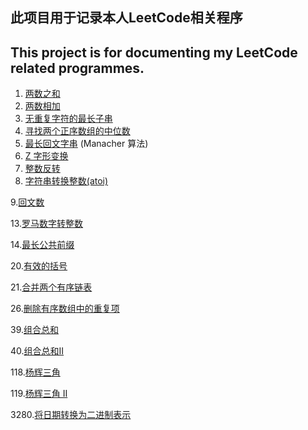 ## 此项目用于记录本人LeetCode相关程序

## This project is for documenting my LeetCode related programmes.

1. [两数之和](Code/0001.ipynb)
2. [两数相加](Code/0002.ipynb)
3. [无重复字符的最长子串](Code/0003.ipynb)
4. [寻找两个正序数组的中位数](Code/0004.ipynb)
5. [最长回文字串](Code/0005.ipynb) (Manacher 算法)
6. [Z 字形变换](Code/0006.ipynb)
7. [整数反转](Code/0007.ipynb)
8. [字符串转换整数(atoi)](Code/0008.ipynb)


9.[回文数](Code/0009.ipynb)


13.[罗马数字转整数](Code/0013.ipynb)

14.[最长公共前缀](Code/0014.ipynb)


20.[有效的括号](Code/0020.ipynb)

21.[合并两个有序链表](Code/0021.ipynb)


26.[删除有序数组中的重复项](Code/0026.ipynb)


39.[组合总和](Code/0039.ipynb)

40.[组合总和II](Code/0040.ipynb)


118.[杨辉三角](Code/0118.ipynb)

119.[杨辉三角 II](Code/0119.ipynb)


3280.[将日期转换为二进制表示](Code/3280.ipynb)